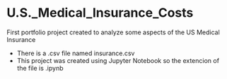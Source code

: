 # U.S._Medical_Insurance_Costs
 First portfolio project created to analyze some aspects of the US Medical Insurance
 
- There is a .csv file named insurance.csv
- This project was created using Jupyter Notebook so the extencion of the file is .ipynb

